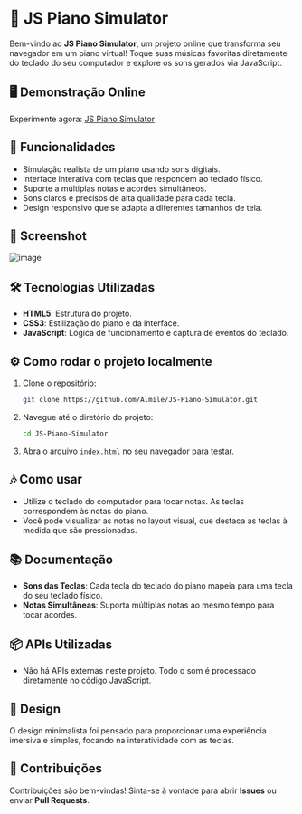 # 🎹 JS Piano Simulator

Bem-vindo ao **JS Piano Simulator**, um projeto online que transforma seu navegador em um piano virtual! Toque suas músicas favoritas diretamente do teclado do seu computador e explore os sons gerados via JavaScript.

## 🖥️ Demonstração Online
Experimente agora: [JS Piano Simulator](https://almile.github.io/JS-Piano-Simulator/)

## 🚀 Funcionalidades
- Simulação realista de um piano usando sons digitais.
- Interface interativa com teclas que respondem ao teclado físico.
- Suporte a múltiplas notas e acordes simultâneos.
- Sons claros e precisos de alta qualidade para cada tecla.
- Design responsivo que se adapta a diferentes tamanhos de tela.

## 📸 Screenshot

![image](https://github.com/user-attachments/assets/7272e608-2f8d-4f36-9e5f-75e833cc9f72)


## 🛠️ Tecnologias Utilizadas
- **HTML5**: Estrutura do projeto.
- **CSS3**: Estilização do piano e da interface.
- **JavaScript**: Lógica de funcionamento e captura de eventos do teclado.

## ⚙️ Como rodar o projeto localmente
1. Clone o repositório:
   ```bash
   git clone https://github.com/Almile/JS-Piano-Simulator.git
   ```
2. Navegue até o diretório do projeto:
   ```bash
   cd JS-Piano-Simulator
   ```
3. Abra o arquivo `index.html` no seu navegador para testar.

## 🎶 Como usar
- Utilize o teclado do computador para tocar notas. As teclas correspondem às notas do piano.
- Você pode visualizar as notas no layout visual, que destaca as teclas à medida que são pressionadas.

## 📚 Documentação
- **Sons das Teclas**: Cada tecla do teclado do piano mapeia para uma tecla do seu teclado físico.
- **Notas Simultâneas**: Suporta múltiplas notas ao mesmo tempo para tocar acordes.

## 📦 APIs Utilizadas
- Não há APIs externas neste projeto. Todo o som é processado diretamente no código JavaScript.

## 🎨 Design
O design minimalista foi pensado para proporcionar uma experiência imersiva e simples, focando na interatividade com as teclas.

## 🌟 Contribuições
Contribuições são bem-vindas! Sinta-se à vontade para abrir **Issues** ou enviar **Pull Requests**.
